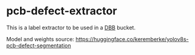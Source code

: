# pcb-defect-extractor

This is a label extractor to be used in a [DBB](https://app.merklebot.com/docs) bucket.

Model and weights source: https://huggingface.co/keremberke/yolov8s-pcb-defect-segmentation
